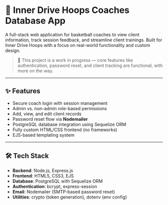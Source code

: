 # 🏀 Inner Drive Hoops Coaches Database App

A full-stack web application for basketball coaches to view client information, track session feedback, and streamline client trainings. Built for Inner Drive Hoops with a focus on real-world functionality and custom design.

> 🚧 This project is a work in progress — core features like authentication, password reset, and client tracking are functional, with more on the way.

---

## ✨ Features

- Secure coach login with session management
- Admin vs. non-admin role-based permissions
- Add, view, and edit client records
- Password reset flow via **Nodemailer**
- PostgreSQL database integration using Sequelize ORM
- Fully custom HTML/CSS frontend (no frameworks)
- EJS-based templating system

---

## 🛠 Tech Stack

- **Backend**: Node.js, Express.js
- **Frontend**: HTML5, CSS3, EJS
- **Database**: PostgreSQL with Sequelize ORM
- **Authentication**: bcrypt, express-session
- **Email**: Nodemailer (SMTP-based password reset)
- **Utilities**: crypto (token generation), dotenv (env config)


